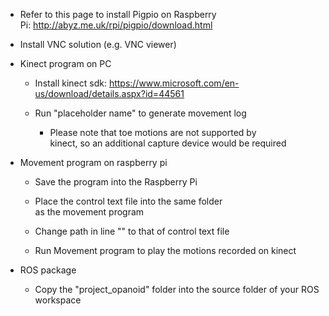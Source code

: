 -   Refer to this page to install Pigpio on Raspberry
    Pi: <http://abyz.me.uk/rpi/pigpio/download.html>

-   Install VNC solution (e.g. VNC viewer)

-   Kinect program on PC

    -   Install kinect
        sdk: <https://www.microsoft.com/en-us/download/details.aspx?id=44561>

    -   Run "placeholder name" to generate movement log

        -   Please note that toe motions are not supported by
            kinect, so an additional capture device would be required

-   Movement program on raspberry pi

    -   Save the program into the Raspberry Pi 

    -   Place the control text file into the same folder as the movement program

    -   Change path in line "" to that of control text file 

    -   Run Movement program to play the motions recorded on kinect 
    
-   ROS package

    -   Copy the "project_opanoid" folder into the source folder of your ROS workspace 
